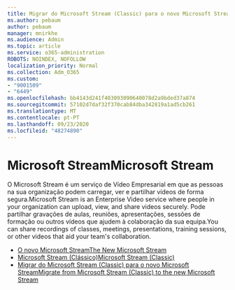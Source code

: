 ```yaml
---
title: Migrar do Microsoft Stream (Classic) para o novo Microsoft Stream
ms.author: pebaum
author: pebaum
manager: mnirkhe
ms.audience: Admin
ms.topic: article
ms.service: o365-administration
ROBOTS: NOINDEX, NOFOLLOW
localization_priority: Normal
ms.collection: Adm_O365
ms.custom:
- "9001509"
- "6449"
ms.openlocfilehash: bb4143d241f403093090640078d2a9bded37a874
ms.sourcegitcommit: 57102d7daf32f370cab84dba342819a1ad5cb261
ms.translationtype: MT
ms.contentlocale: pt-PT
ms.lasthandoff: 09/23/2020
ms.locfileid: "48274890"
---
```

# <a name="microsoft-stream"></a><span data-ttu-id="2fe47-102">Microsoft Stream</span><span class="sxs-lookup"><span data-stu-id="2fe47-102">Microsoft Stream</span></span>

<span data-ttu-id="2fe47-103">O Microsoft Stream é um serviço de Vídeo Empresarial em que as pessoas na sua organização podem carregar, ver e partilhar vídeos de forma segura.</span><span class="sxs-lookup"><span data-stu-id="2fe47-103">Microsoft Stream is an Enterprise Video service where people in your organization can upload, view, and share videos securely.</span></span> <span data-ttu-id="2fe47-104">Pode partilhar gravações de aulas, reuniões, apresentações, sessões de formação ou outros vídeos que ajudem à colaboração da sua equipa.</span><span class="sxs-lookup"><span data-stu-id="2fe47-104">You can share recordings of classes, meetings, presentations, training sessions, or other videos that aid your team's collaboration.</span></span>  

- [<span data-ttu-id="2fe47-105">O novo Microsoft Stream</span><span class="sxs-lookup"><span data-stu-id="2fe47-105">The New Microsoft Stream</span></span>](https://docs.microsoft.com/stream/new-stream)
- [<span data-ttu-id="2fe47-106">Microsoft Stream (Clássico)</span><span class="sxs-lookup"><span data-stu-id="2fe47-106">Microsoft Stream (Classic)</span></span>](https://docs.microsoft.com/stream/overview)
- [<span data-ttu-id="2fe47-107">Migrar do Microsoft Stream (Classic) para o novo Microsoft Stream</span><span class="sxs-lookup"><span data-stu-id="2fe47-107">Migrate from Microsoft Stream (Classic) to the new Microsoft Stream</span></span>](https://docs.microsoft.com/stream/classic-migration)